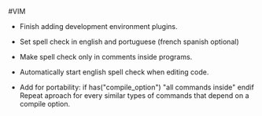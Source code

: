 #VIM
* Finish adding development environment plugins.

* Set spell check in english and portuguese (french spanish optional)

* Make spell check only in comments inside programs. 

* Automatically start english spell check when editing code.

* Add for portability:
if has("compile_option")
    "all commands inside"
endif
Repeat aproach for every similar types of commands that depend on a compile
option.
